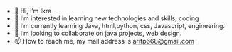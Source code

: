 - 👋 Hi, I’m Ikra
- 👀 I’m interested in learning new technologies and skills, coding
- 🌱 I’m currently learning Java, html,python, css, Javascript, engineering.
- 💞️ I’m looking to collaborate on java projects, web design.
- 📫 How to reach me, my mail address is arifp668@gmail.com

<!---
Ikra22/Ikra22 is a ✨ special ✨ repository because its `README.md` (this file) appears on your GitHub profile.
You can click the Preview link to take a look at your changes.
--->
